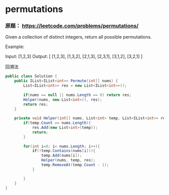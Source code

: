 # permutations

### 原题： https://leetcode.com/problems/permutations/

Given a collection of distinct integers, return all possible permutations.

Example:

Input: [1,2,3]
Output:
[
  [1,2,3],
  [1,3,2],
  [2,1,3],
  [2,3,1],
  [3,1,2],
  [3,2,1]
]

回溯法

```c#
public class Solution {
    public IList<IList<int>> Permute(int[] nums) {
        List<IList<int>> res = new List<IList<int>>();
        
        if(nums == null || nums.Length == 0) return res;
        Helper(nums, new List<int>(), res);
        return res;
    }
    
    private void Helper(int[] nums, List<int> temp, List<IList<int>> res){
        if(temp.Count == nums.Length){
            res.Add(new List<int>(temp));
            return;
        }
        
        for(int i=0; i< nums.Length; i++){
            if(!temp.Contains(nums[i])){
                temp.Add(nums[i]);
                Helper(nums, temp, res);
                temp.RemoveAt(temp.Count - 1);
            }

        }
    }
}
```


